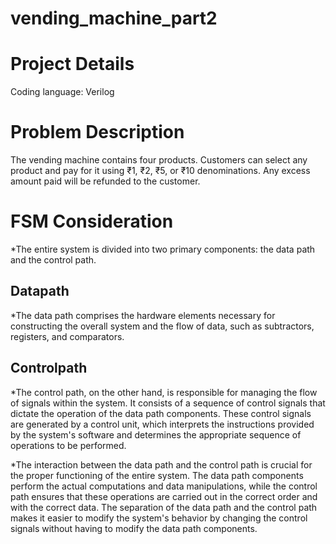# vending_machine_part2
# Project Details
Coding language: Verilog

# Problem Description
  The vending machine contains four products. Customers can select any product and pay for it using ₹1, ₹2, ₹5, or ₹10 denominations. Any excess amount paid will be refunded to the customer.
  
# FSM Consideration 
  *The entire system is divided into two primary components: the data path and the control path.
  ## Datapath
  *The data path comprises the hardware elements necessary for constructing the overall system and the flow of data, such as subtractors, registers, and comparators.
  
  ## Controlpath
  *The control path, on the other hand, is responsible for managing the flow of signals within the system. It consists of a sequence of control signals that dictate the operation of the data path components. These control signals are generated by a control unit, which interprets the instructions provided by the system's software and determines the appropriate sequence of operations to be performed.
  
  *The interaction between the data path and the control path is crucial for the proper functioning of the entire system. The data path components perform the actual computations and data manipulations, while the control path ensures that these operations are carried out in the correct order and with the correct data. The separation of the data path and the control path makes it easier to modify the system's behavior by changing the control signals without having to modify the data path components.
  



